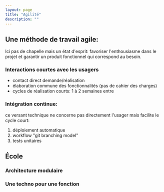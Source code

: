```yaml
---
layout: page
title: "Agilité"
description: ""
---
```


## Une méthode de travail agile:

Ici pas de chapelle mais un état d'esprit: favoriser
l'enthousiasme dans le projet et garantir un produit
fonctionnel qui correspond au besoin.

### Interactions courtes avec les usagers

* contact direct demande/réalisation
* élaboration commune des fonctionnalités (pas de cahier des charges)
* cycles de réalisation courts: 1 à 2 semaines entre 

### Intégration continue: 
ce versant technique ne concerne pas directement l'usager
mais facilite le cycle court:

1. déploiement automatique
1. workflow "git branching model"
1. tests unitaires

## École

### Architecture modulaire

### Une techno pour une fonction


